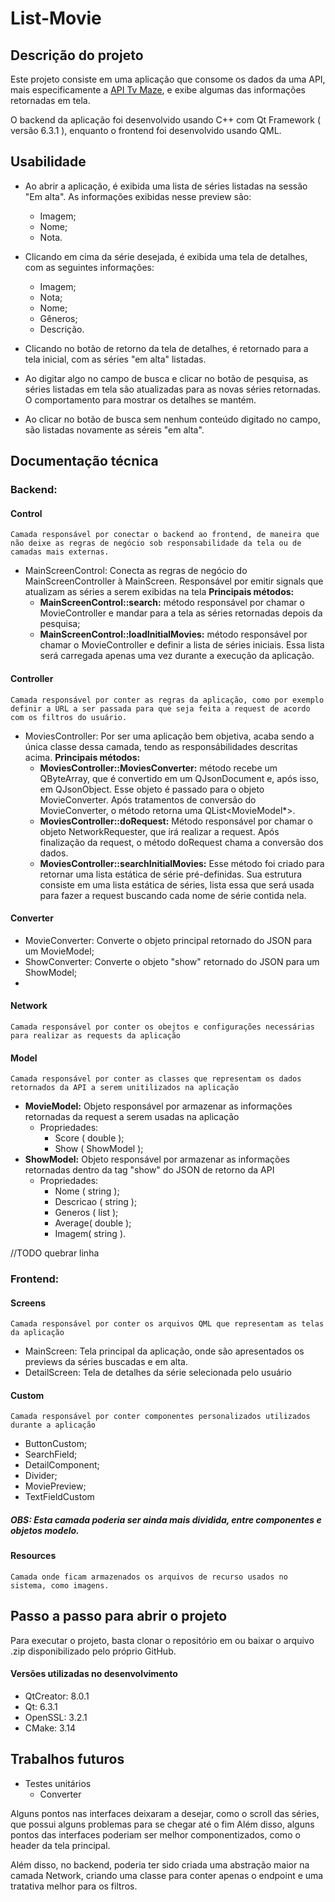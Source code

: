 # List-Movie

## Descrição do projeto
Este projeto consiste em uma aplicação que consome os dados da uma API, mais especificamente a [API Tv Maze](https://www.tvmaze.com/api), e exibe algumas das informações retornadas em tela.

O backend da aplicação foi desenvolvido usando C++ com Qt Framework ( versão 6.3.1 ), enquanto o frontend foi desenvolvido usando QML.

## Usabilidade
- Ao abrir a aplicação, é exibida uma lista de séries listadas na sessão "Em alta". As informações exibidas nesse preview são:
	- Imagem;
	- Nome;
	- Nota.

- Clicando em cima da série desejada, é exibida uma tela de detalhes, com as seguintes informações:
	- Imagem;
	- Nota;
	- Nome;
	- Gêneros;
	- Descrição.

- Clicando no botão de retorno da tela de detalhes, é retornado para a tela inicial, com as séries "em alta" listadas.
- Ao digitar algo no campo de busca e clicar no botão de pesquisa, as séries listadas em tela são atualizadas para as novas séries retornadas. O comportamento para mostrar os detalhes se mantém.
- Ao clicar no botão de busca sem nenhum conteúdo digitado no campo, são listadas novamente as séreis "em alta".

## Documentação técnica
### Backend:
#### Control
	Camada responsável por conectar o backend ao frontend, de maneira que não deixe as regras de negócio sob responsabilidade da tela ou de camadas mais externas.
	
- MainScreenControl: Conecta as regras de negócio do MainScreenController à MainScreen. Responsável por emitir signals que atualizam as séries a serem exibidas na tela
**Principais métodos:** 
	- **MainScreenControl::search:** método responsável por chamar o MovieController e mandar para a tela as séries retornadas depois da pesquisa;
	- **MainScreenControl::loadInitialMovies:** método responsável por chamar o MovieController e definir a lista de séries iniciais. Essa lista será carregada apenas uma vez durante a execução da aplicação.

#### Controller
	Camada responsável por conter as regras da aplicação, como por exemplo definir a URL a ser passada para que seja feita a request de acordo com os filtros do usuário.

- MoviesController: Por ser uma aplicação bem objetiva, acaba sendo a única classe dessa camada, tendo as responsábilidades descritas acima.
**Principais métodos:**
	- **MoviesController::MoviesConverter:** método recebe um QByteArray, que é convertido em um QJsonDocument e, após isso, em QJsonObject. Esse objeto é passado para o objeto MovieConverter. Após tratamentos de conversão do MovieConverter, o método retorna uma QList<MovieModel*>.
	- **MoviesController::doRequest:** Método responsável por chamar o objeto NetworkRequester, que irá realizar a request. Após finalização da request, o método doRequest chama a conversão dos dados.
	- **MoviesController::searchInitialMovies:** Esse método foi criado para retornar uma lista estática de série pré-definidas. Sua estrutura consiste em uma lista estática de séries, lista essa que será usada para fazer a request buscando cada nome de série contida nela.

#### Converter
- MovieConverter: Converte o objeto principal retornado do JSON para um MovieModel;
- ShowConverter: Converte o objeto "show" retornado do JSON para um ShowModel;
- 
#### Network
	Camada responsável por conter os obejtos e configurações necessárias para realizar as requests da aplicação

#### Model
	Camada responsável por conter as classes que representam os dados retornados da API a serem unitilizados na aplicação
- **MovieModel:** Objeto responsável por armazenar as informações retornadas da request a serem usadas na aplicação
	- Propriedades:
		- Score ( double );
		- Show ( ShowModel );
- **ShowModel:** Objeto responsável por armazenar as informações retornadas dentro da tag "show" do JSON de retorno da API
	- Propriedades:
		- Nome ( string );
		- Descricao ( string );
		- Generos ( list );
		- Average( double );
		- Imagem( string ).

//TODO quebrar linha
### Frontend:
#### Screens
	Camada responsável por conter os arquivos QML que representam as telas da aplicação
- MainScreen: Tela principal da aplicação, onde são apresentados os previews da séries buscadas e em alta.
- DetailScreen: Tela de detalhes da série selecionada pelo usuário

#### Custom
	Camada responsável por conter componentes personalizados utilizados durante a aplicação
- ButtonCustom;
- SearchField;
- DetailComponent;
- Divider;
- MoviePreview;
- TextFieldCustom
##### OBS: Esta camada poderia ser ainda mais dividida, entre componentes e objetos modelo.
#### Resources
	Camada onde ficam armazenados os arquivos de recurso usados no sistema, como imagens.


## Passo a passo para abrir o projeto
Para executar o projeto, basta clonar o repositório em ou baixar o arquivo .zip disponibilizado pelo próprio GitHub.

#### Versões utilizadas no desenvolvimento
- QtCreator: 8.0.1
- Qt: 6.3.1
- OpenSSL: 3.2.1
- CMake: 3.14

## Trabalhos futuros
 - Testes unitários
   - Converter
   
Alguns pontos nas interfaces deixaram a desejar, como o scroll das séries, que possui alguns problemas para se chegar até o fim
Além disso, alguns pontos das interfaces poderiam ser melhor componentizados, como o header da tela principal.

Além disso, no backend, poderia ter sido criada uma abstração maior na camada Network, criando uma classe para conter apenas o endpoint e uma tratativa melhor para os filtros.

